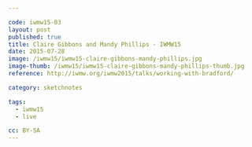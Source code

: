 ```yaml
---

code: iwmw15-03
layout: post
published: true
title: Claire Gibbons and Mandy Phillips - IWMW15
date: 2015-07-28
image: /iwmw15/iwmw15-claire-gibbons-mandy-phillips.jpg
image-thumb: /iwmw15/iwmw15-claire-gibbons-mandy-phillips-thumb.jpg
reference: http://iwmw.org/iwmw2015/talks/working-with-bradford/

category: sketchnotes

tags:
  - iwmw15
  - live

cc: BY-SA
---
```

